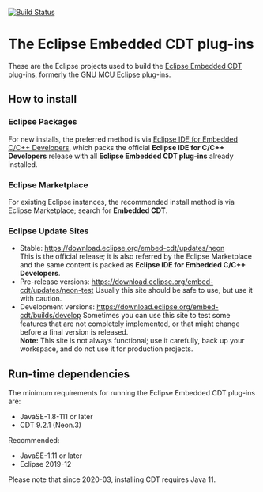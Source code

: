 [![Build Status](https://github.com/eclipse-embed-cdt/eclipse-plugins/workflows/CI/badge.svg)](https://github.com/eclipse-embed-cdt/eclipse-plugins/actions)

# The Eclipse Embedded CDT plug-ins

These are the Eclipse projects used to build the
[Eclipse Embedded CDT](http://www.eclipse.org/embed-cdt) plug-ins,
formerly the [GNU MCU Eclipse](http://gnu-mcu-eclipse.github.io) plug-ins.

## How to install

### Eclipse Packages

For new installs, the preferred method is via
[Eclipse IDE for Embedded C/C++ Developers](https://github.com/gnu-mcu-eclipse/org.eclipse.epp.packages/releases),
which packs the official **Eclipse IDE for C/C++ Developers** release with
all **Eclipse Embedded CDT plug-ins** already installed.

### Eclipse Marketplace

For existing Eclipse instances, the recommended install method is via
Eclipse Marketplace; search for **Embedded CDT**.

### Eclipse Update Sites

- Stable: https://download.eclipse.org/embed-cdt/updates/neon  
   This is the official release; it is also referred by the Eclipse
   Marketplace and the same content is packed as **Eclipse IDE for Embedded C/C++ Developers**.
- Pre-release versions: https://download.eclipse.org/embed-cdt/updates/neon-test
   Usually this site should be safe to use, but use it with caution.
- Development versions: https://download.eclipse.org/embed-cdt/builds/develop
   Sometimes you can use this site to test some features that are not
   completely implemented, or that might change before a final version is released.  
   **Note:** This site is not always functional; use it carefully,
   back up your workspace, and do not use it for production projects.

## Run-time dependencies

The minimum requirements for running the Eclipse Embedded CDT plug-ins are:

- JavaSE-1.8-111 or later
- CDT 9.2.1 (Neon.3)

Recommended:

- JavaSE-1.11 or later
- Eclipse 2019-12

Please note that since 2020-03, installing CDT requires Java 11.
